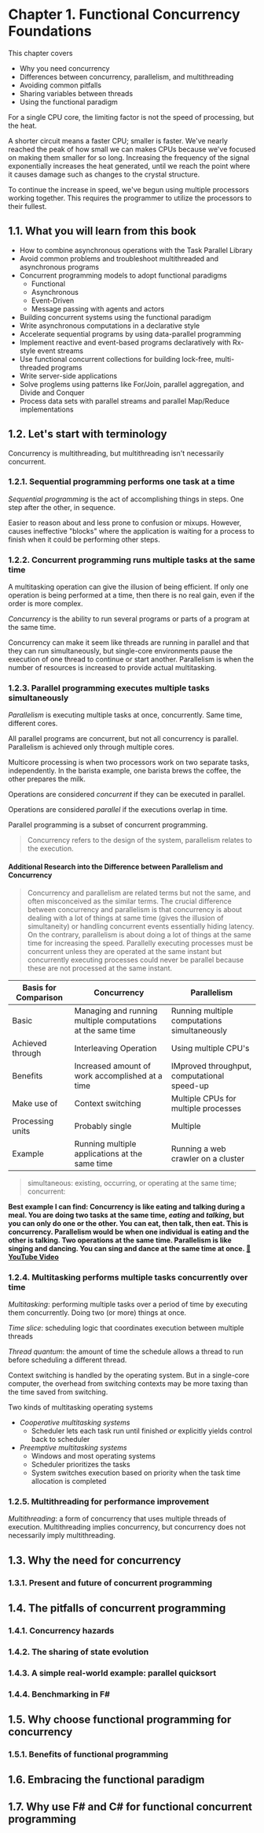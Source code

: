 # Chapter 1. Functional Concurrency Foundations

This chapter covers

* Why you need concurrency
* Differences between concurrency, parallelism, and multithreading
* Avoiding common pitfalls
* Sharing variables between threads
* Using the functional paradigm

For a single CPU core, the limiting factor is not the speed of processing, but the heat.

A shorter circuit means a faster CPU; smaller is faster. We've nearly reached the peak of how small we can makes CPUs because we've focused on making them smaller for so long. Increasing the frequency of the signal exponentially increases the heat generated, until we reach the point where it causes damage such as changes to the crystal structure.

To continue the increase in speed, we've begun using multiple processors working together. This requires the programmer to utilize the processors to their fullest. 

## 1.1. What you will learn from this book

* How to combine asynchronous operations with the Task Parallel Library
* Avoid common problems and troubleshoot multithreaded and asynchronous programs
* Concurrent programming models to adopt functional paradigms
  * Functional
  * Asynchronous
  * Event-Driven
  * Message passing with agents and actors
* Building concurrent systems using the functional paradigm
* Write asynchronous computations in a declarative style
* Accelerate sequential programs by using data-parallel programming
* Implement reactive and event-based programs declaratively with Rx-style event streams
* Use functional concurrent collections for building lock-free, multi-threaded programs
* Write server-side applications
* Solve proglems using patterns like For/Join, parallel aggregation, and Divide and Conquer
* Process data sets with parallel streams and parallel Map/Reduce implementations

## 1.2. Let's start with terminology

Concurrency is multithreading, but multithreading isn't necessarily concurrent. 

### 1.2.1. Sequential programming performs one task at a time

*Sequential programming* is the act of accomplishing things in steps. One step after the other, in sequence.

Easier to reason about and less prone to confusion or mixups. However, causes ineffective "blocks" where the application is waiting for a process to finish when it could be performing other steps.

### 1.2.2. Concurrent programming runs multiple tasks at the same time

A multitasking operation can give the illusion of being efficient. If only one operation is being performed at a time, then there is no real gain, even if the order is more complex. 

*Concurrency* is the ability to run several programs or parts of a program at the same time.

Concurrency can make it seem like threads are running in parallel and that they can run simultaneously, but single-core environments pause the execution of one thread to continue or start another. Parallelism is when the number of resources is increased to provide actual multitasking.

### 1.2.3. Parallel programming executes multiple tasks simultaneously

*Parallelism* is executing multiple tasks at once, concurrently. Same time, different cores. 

All parallel programs are concurrent, but not all concurrency is parallel. Parallelism is achieved only through multiple cores. 

Multicore processing is when two processors work on two separate tasks, independently. In the barista example, one barista brews the coffee, the other prepares the milk.

Operations are considered *concurrent* if they can be executed in parallel.

Operations are considered *parallel* if the executions overlap in time.

Parallel programming is a subset of concurrent programming. 
>Concurrency refers to the design of the system, parallelism relates to the execution.

#### Additional Research into the Difference between Parallelism and Concurrency

>Concurrency and parallelism are related terms but not the same, and often misconceived as the similar terms. The crucial difference between concurrency and parallelism is that concurrency is about dealing with a lot of things at same time (gives the illusion of simultaneity) or handling concurrent events essentially hiding latency. On the contrary, parallelism is about doing a lot of things at the same time for increasing the speed.
>Parallelly executing processes must be concurrent unless they are operated at the same instant but concurrently executing processes could never be parallel because these are not processed at the same instant.

| Basis for Comparison | Concurrency | Parallelism |
| -------- | -------- | -------- |
| Basic     | Managing and running multiple computations at the same time     | Running multiple computations simultaneously     |
| Achieved through | Interleaving Operation | Using multiple CPU's |
| Benefits | Increased amount of work accomplished at a time | IMproved throughput, computational speed-up |
|Make use of | Context switching | Multiple CPUs for multiple processes |
| Processing units | Probably single | Multiple |
| Example | Running multiple applications at the same time | Running a web crawler on a cluster |

> simultaneous: existing, occurring, or operating at the same time; concurrent:

**Best example I can find: Concurrency is like eating and talking during a meal. You are doing two tasks at the same time, *eating* and *talking*, but you can only do one or the other. You can eat, then talk, then eat. This is concurrency. Parallelism would be when one individual is eating and the other is talking. Two operations at the same time.
Parallelism is like singing and dancing. You can sing and dance at the same time at once.
[:movie_camera: YouTube Video](https://www.youtube.com/watch?v=ltTQaMSk6ME)**

### 1.2.4. Multitasking performs multiple tasks concurrently over time

*Multitasking*: performing multiple tasks over a period of time by executing them concurrently. Doing two (or more) things at once.

*Time slice*: scheduling logic that coordinates execution between multiple threads

*Thread quantum*: the amount of time the schedule allows a thread to run before scheduling a different thread.

Context switching is handled by the operating system. But in a single-core computer, the overhead from switching contexts may be more taxing than the time saved from switching.

Two kinds of multitasking operating systems

* *Cooperative multitasking systems*
  * Scheduler lets each task run until finished *or* explicitly yields control back to scheduler
* *Preemptive multitasking systems*
  * Windows and most operating systems
  * Scheduler prioritizes the tasks
  * System switches execution based on priority when the task time allocation is completed

### 1.2.5. Multithreading for performance improvement

*Multithreading*: a form of concurrency that uses multiple threads of execution. Multithreading implies concurrency, but concurrency does not necessarily imply multithreading.

## 1.3. Why the need for concurrency

### 1.3.1. Present and future of concurrent programming

## 1.4. The pitfalls of concurrent programming

### 1.4.1. Concurrency hazards

### 1.4.2. The sharing of state evolution

### 1.4.3. A simple real-world example: parallel quicksort

### 1.4.4. Benchmarking in F\#

## 1.5. Why choose functional programming for concurrency

### 1.5.1. Benefits of functional programming

## 1.6. Embracing the functional paradigm

## 1.7. Why use F# and C# for functional concurrent programming
